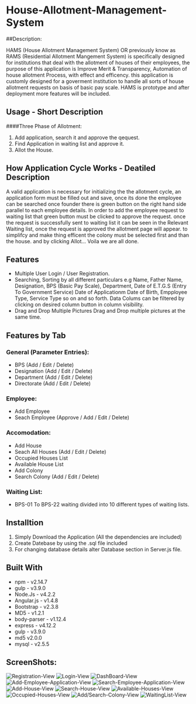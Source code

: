 # House-Allotment-Management-System

##Description: 
  
  HAMS (House Allotment Management System) OR previously know as RAMS (Residential Allotment Mangement System) is specifically designed
  for institutions that deal with the allotment of houses of their employees, the purpose of this application is Improve Merit &
  Transparency, Automation of house allotment Process, with effect and efficency. this application is customly designed for a goverment
  institution to handle all sorts of house allotment requests on basis of basic pay scale. HAMS is prototype and after deployment more
  features will be included.

## Usage - Short Description
####Three Phase of Allotment:
1. Add application, search it and approve the qequest.
2. Find Application in waiting list and approve it.
3. Allot the House.

## How Application Cycle Works - Deatiled Description
A valid application is necessary for initializing the the allotment cycle, an application form must be filled out and save, once its done
the employee can be searched once founder there is green button on the right hand side parallel to each employee details. In order to add
the employee request to waiting list that green button must be clicked to approve the request. once the request is successfully sent to
waiting list it can be seen in the Relevant Waiting list, once the request is approved the allotment page will appear. to simplifcy and
make thing efficent the colony must be selected first and than the house. and by clicking Allot... Voila we are all done.

## Features
* Multiple User Login / User Registration.
* Searching, Sorting by all different particulars e.g Name, Father Name, Designation, BPS (Basic Pay Scale), Department, Date of E.T.G.S (Entry To Government Service) Date of Applicationm Date of Birth, Empployee Type, Service Type so on and so forth. Data Colums can be filtered by clicking on desired column button in column visibility.
* Drag and Drop Multiple Pictures Drag and Drop multiple pictures at the same time.

## Features by Tab
### General (Parameter Entries):
* BPS (Add / Edit / Delete)
* Designation (Add / Edit / Delete)
* Department (Add / Edit / Delete)
* Directorate (Add / Edit / Delete)

### Employee:
* Add Employee
* Seach Employee (Approve / Add / Edit / Delete)

### Accomodation:
* Add House
* Seach All Houses (Add / Edit / Delete)
* Occupied Houses List
* Available House List
* Add Colony
* Search Colony (Add / Edit / Delete)

### Waiting List:
* BPS-01 To BPS-22 waiting divided into 10 different types of waiting lists.

## Installtion
1. Simply Download the Application (All the dependencies are included)
2. Create Datebase by using the .sql file included
3. For changing database details alter Database section in Server.js file.

## Built With

* npm - v2.14.7
* gulp - v3.9.0
* Node.Js - v4.2.2
* Angular.js - v1.4.8
* Bootstrap - v2.3.8
* MD5 - v1.2.1
* body-parser - v1.12.4
* express - v4.12.2
* gulp - v3.9.0
* md5 v2.0.0
* mysql - v2.5.5

## ScreenShots:
 
![Registration-View](/screenshots/register.png?raw=true "Registration-View")
![Login-View](/screenshots/login.png?raw=true "Login-View")
![DashBoard-View](/screenshots/dashboard.png?raw=true "Dashboard-View")
![Add-Employee-Application-View](/screenshots/addemployee.png?raw=true "Add-Employee-Application-View")
![Search-Employee-Application-View](/screenshots/searchemployee.png?raw=true "Search-Employee-Application-View")
![Add-House-View](/screenshots/addhouse.png?raw=true "Add-House-View")
![Search-House-View](/screenshots/searchhouse.png?raw=true "Search-House-View")
![Available-Houses-View](/screenshots/availablehouses.png?raw=true "Available-Houses-View")
![Occupied-Houses-View](/screenshots/occupiedhouses.png?raw=true "Occupied-Houses-View")
![Add/Search-Colony-View](/screenshots/add-seach-colony.png?raw=true "Add/Search-Colony-View")
![WaitingList-View](/screenshots/wl.png?raw=true "WaitingList-View")